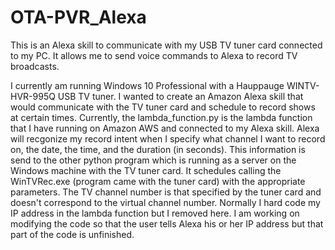 # OTA-PVR_Alexa
This is an Alexa skill to communicate with my USB TV tuner card connected to my PC. It allows me to send voice commands to Alexa to record TV broadcasts.

I currently am running Windows 10 Professional with a Hauppauge WINTV-HVR-995Q USB TV tuner. I wanted to create an Amazon Alexa skill that would communicate with the TV tuner card and schedule to record shows at certain times. Currently, the lambda_function.py is the lambda function that I have running on Amazon AWS and connected to my Alexa skill. Alexa will recgonize my record intent when I specify what channel I want to record on, the date, the time, and the duration (in seconds). This information is send to the other python program which is running as a server on the Windows machine with the TV tuner card. It schedules calling the WinTVRec.exe (program came with the tuner card) with the appropriate parameters. The TV channel number is that specified by the tuner card and doesn't correspond to the virtual channel number. Normally I hard code my IP address in the lambda function but I removed here. I am working on modifying the code so that the user tells Alexa his or her IP address but that part of the code is unfinished.
